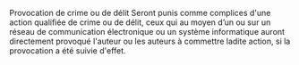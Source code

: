Provocation de crime ou de délit
Seront punis comme complices d'une action qualifiée de crime ou de délit, ceux qui au moyen d’un ou sur un réseau de communication électronique ou un système informatique auront directement provoqué l'auteur ou les auteurs à commettre ladite action, si la provocation a été suivie d'effet.